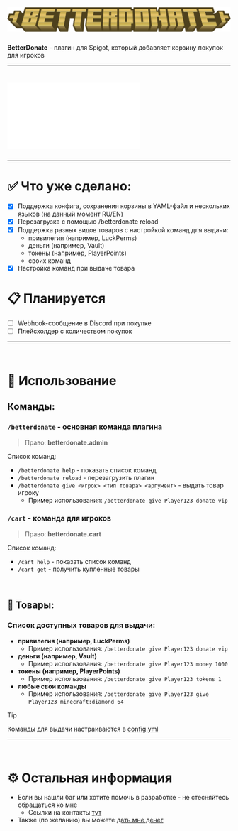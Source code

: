 <div align="center"><img src="docs/title.png">
<h5></h5>
</div>

**BetterDonate** - плагин для Spigot, который добавляет корзину покупок для игроков

<hr>

# ![English version](README.md)

<hr>

# ✅ Что уже сделано:

- [x] Поддержка конфига, сохранения корзины в YAML-файл и нескольких языков (на данный момент RU/EN)
- [x] Перезагрузка с помощью /betterdonate reload
- [x] Поддержка разных видов товаров с настройкой команд для выдачи:
  - привилегия (например, LuckPerms)
  - деньги (например, Vault)
  - токены (например, PlayerPoints)
  - своих команд
- [x] Настройка команд при выдаче товара

# 📋 Планируется

- [ ] Webhook-сообщение в Discord при покупке
- [ ] Плейсхолдер с количеством покупок

<hr>
<br>

# 🚀 Использование

## Команды:

### `/betterdonate` - основная команда плагина

> Право: **betterdonate.admin**

Список команд:

- `/betterdonate help` - показать список команд
- `/betterdonate reload` - перезагрузить плагин
- `/betterdonate give <игрок> <тип товара> <аргумент>` - выдать товар игроку
  - Пример использования: `/betterdonate give Player123 donate vip`

### `/cart` - команда для игроков

> Право: **betterdonate.cart**

Список команд:

- `/cart help` - показать список команд
- `/cart get` - получить купленные товары

<br>

## 🛒 Товары:

### Список доступных товаров для выдачи:

- **привилегия (например, LuckPerms)**
  - Пример использования: `/betterdonate give Player123 donate vip`
- **деньги (например, Vault)**
  - Пример использования: `/betterdonate give Player123 money 1000`
- **токены (например, PlayerPoints)**
  - Пример использования: `/betterdonate give Player123 tokens 1`
- **любые свои команды**
  - Пример использования: `/betterdonate give Player123 give Player123 minecraft:diamond 64`

> [!TIP]
> Команды для выдачи настраиваются в [config.yml](src/main/resources/config.yml)

<hr>
<br>

# ⚙ Остальная информация

- Если вы нашли баг или хотите помочь в разработке - не стесняйтесь обращаться ко мне
  - Ссылки на контакты [тут](https://slv.nshard.fun/) 
- Также (по желанию) вы можете [дать мне денег](https://www.donationalerts.com/r/mrdrag0nxyt)
